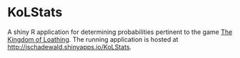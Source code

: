 # KoLStats
A shiny R application for determining probabilities pertinent to the game [The Kingdom of Loathing](www.kingdomofloathing.com).
The running application is hosted at http://jschadewald.shinyapps.io/KoLStats.
